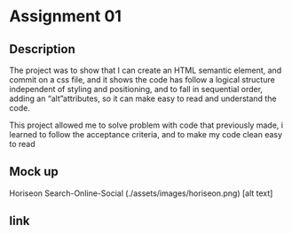 # Assignment 01

## Description

The project was to show that I can create an HTML semantic element, and commit on a css file, and it shows the code has follow a logical structure independent of styling and positioning, and to fall in sequential order, adding an “alt”attributes, so it can make easy to read and understand the code.

This project allowed me to solve problem with code that previously made, i learned to follow the acceptance criteria, and to make my code clean easy to read

## Mock up 
Horiseon Search-Online-Social (./assets/images/horiseon.png) [alt text]

## link
